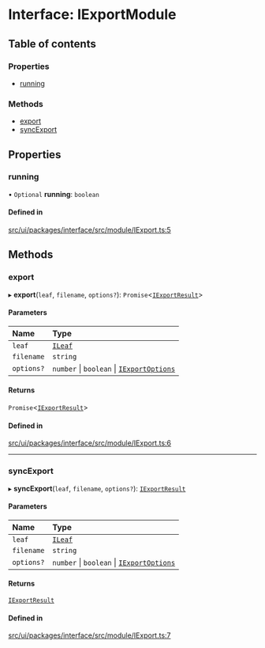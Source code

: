 # Interface: IExportModule

## Table of contents

### Properties

- [running](IExportModule.md#running)

### Methods

- [export](IExportModule.md#export)
- [syncExport](IExportModule.md#syncexport)

## Properties

### running

• `Optional` **running**: `boolean`

#### Defined in

[src/ui/packages/interface/src/module/IExport.ts:5](https://github.com/leaferjs/leafer-ui/blob/6982d3e91dfd04600b4cf106a9b22f4502e5d32b/packages/interface/src/module/IExport.ts#L5)

## Methods

### export

▸ **export**(`leaf`, `filename`, `options?`): `Promise`\<[`IExportResult`](IExportResult.md)\>

#### Parameters

| Name | Type |
| :------ | :------ |
| `leaf` | [`ILeaf`](ILeaf.md) |
| `filename` | `string` |
| `options?` | `number` \| `boolean` \| [`IExportOptions`](IExportOptions.md) |

#### Returns

`Promise`\<[`IExportResult`](IExportResult.md)\>

#### Defined in

[src/ui/packages/interface/src/module/IExport.ts:6](https://github.com/leaferjs/leafer-ui/blob/6982d3e91dfd04600b4cf106a9b22f4502e5d32b/packages/interface/src/module/IExport.ts#L6)

___

### syncExport

▸ **syncExport**(`leaf`, `filename`, `options?`): [`IExportResult`](IExportResult.md)

#### Parameters

| Name | Type |
| :------ | :------ |
| `leaf` | [`ILeaf`](ILeaf.md) |
| `filename` | `string` |
| `options?` | `number` \| `boolean` \| [`IExportOptions`](IExportOptions.md) |

#### Returns

[`IExportResult`](IExportResult.md)

#### Defined in

[src/ui/packages/interface/src/module/IExport.ts:7](https://github.com/leaferjs/leafer-ui/blob/6982d3e91dfd04600b4cf106a9b22f4502e5d32b/packages/interface/src/module/IExport.ts#L7)
